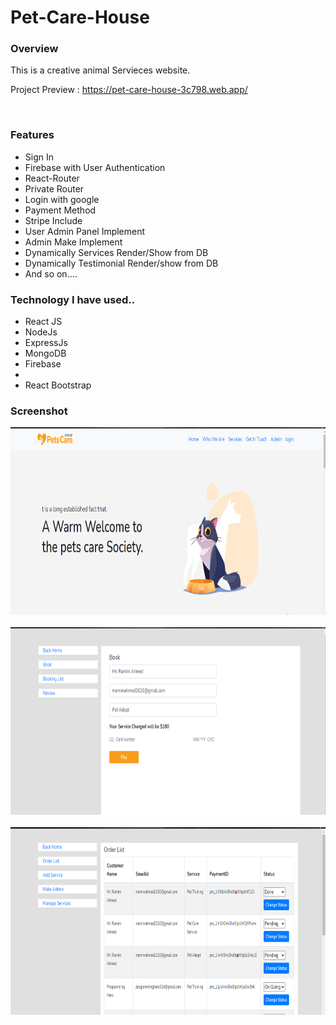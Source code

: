 # Pet-Care-House

<h3>Overview</h3>
<p>This is a creative animal Servieces website.</p>

<span>Project Preview : https://pet-care-house-3c798.web.app/ </span>

<div></div> <br>

<h3>Features</h3>
<ul>
  <li>Sign In</li>
  <li>Firebase with User Authentication</li>
  <li>React-Router</li>
  <li>Private Router</li>
  <li>Login with google</li>
  <li>Payment Method</li>
  <li>Stripe Include</li>
  <li>User Admin Panel Implement</li>
  <li>Admin Make Implement</li>
  <li>Dynamically Services Render/Show from DB</li>
  <li>Dynamically Testimonial Render/show from DB</li>
  <li>And so on....</li>
</ul>

<h3> Technology I have used.. </h3>
<ul>
  <li>React JS</li>
  <li>NodeJs</li>
  <li>ExpressJs</li>
  <li>MongoDB</li>
  <li>Firebase<li>
  <li>React Bootstrap</li>
  
</ul>

<h3>Screenshot</h3>
  
  <img height="300px" src="./src/screenshot/percare-1.png" alt="ss" /> 
  
  <div></div> <br>
  
  <img height="300px" src="./src/screenshot/percare-2.png" alt="ss" /> 
  
  <div></div> <br>
  
  <img height="300px" src="./src/screenshot/pet-care-2.png" alt="ss" />
